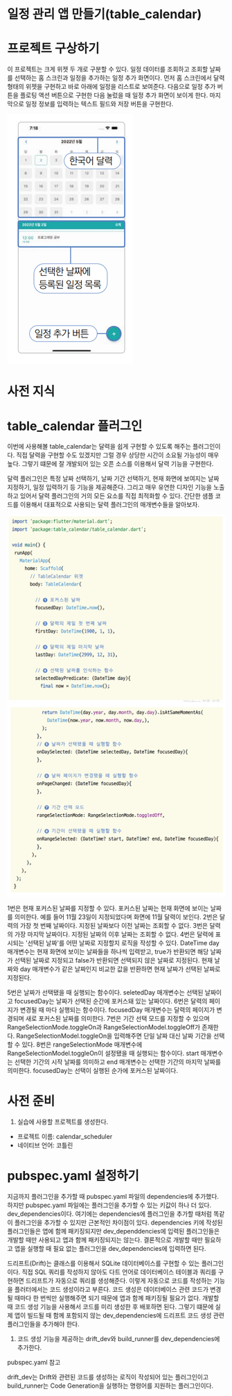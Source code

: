 # **일정 관리 앱 만들기(table_calendar)**  
# **프로젝트 구상하기**  
이 프로젝트는 크게 위젯 두 개로 구분할 수 있다. 일정 데이터를 조회하고 조회할 날짜를 선택하는 홈 스크린과 일정을 추가하는 
일정 추가 화면이다. 먼저 홈 스크린에서 달력 형태의 위젯을 구현하고 바로 아래에 일정을 리스트로 보여준다. 다음으로 
일정 추가 버튼을 플로팅 액션 버튼으로 구현한 다음 눌렀을 때 일정 추가 화면이 보이게 한다. 마지막으로 일정 정보를 입력하는 
텍스트 필드와 저장 버튼을 구현한다.  
  
![img.png](image/img.png)  
  
# **사전 지식**  
# **table_calendar 플러그인**  
이번에 사용해볼 table_calendar는 달력을 쉽게 구현할 수 있도록 해주는 플러그인이다. 직접 달력을 구현할 수도 있겠지만 
그럴 경우 상당한 시간이 소요될 가능성이 매우 높다. 그렇기 떄문에 잘 개발되어 있는 오픈 소스를 이용해서 달력 기능을 구현한다.  
  
달력 플러그인은 특정 날짜 선택하기, 날짜 기간 선택하기, 현재 화면에 보여지는 날짜 지정하기, 일정 입력하기 등 기능을 
제공해준다. 그리고 매우 유연한 디자인 기능을 노출하고 있어서 달력 플러그인의 거의 모든 요소를 직접 최적화할 수 있다. 
간단한 샘플 코드를 이용해서 대표적으로 사용되는 달력 플러그인의 매개변수들을 알아보자.  
  
![img.png](image/img2.png)  
![img.png](image/img3.png)  
  
1번은 현재 포커스된 날짜를 지정할 수 있다. 포커스된 날짜는 현재 화면에 보이는 날짜를 의미한다. 예를 들어 11월 23일이 
지정되었다며 화면에 11월 달력이 보인다. 2번은 달력의 가장 첫 번째 날짜이다. 지정된 날짜보다 이전 날짜는 조회할 수 없다. 
3번은 달력의 가장 마지막 날짜이다. 지정된 날짜의 이후 날짜는 조회할 수 없다. 4번은 달력에 표시되는 '선택된 날짜'를 
어떤 날짜로 지정할지 로직을 작성할 수 있다. DateTime day 매개변수는 현재 화면에 보이는 날짜들을 하나씩 입력받고, 
true가 반환되면 해당 날짜가 선택된 날짜로 지정되고 false가 반환되면 선택되지 않은 날짜로 지정된다. 현재 날짜와 day 
매개변수가 같은 날짜인지 비교한 값을 반환하면 현재 날짜가 선택된 날짜로 지정된다.  
  
5번은 날짜가 선택됐을 때 실행되는 함수이다. seletedDay 매개변수는 선택된 날짜이고 focusedDay는 날짜가 선택된 순간에 
포커스돼 있는 날짜이다. 6번은 달력의 페이지가 변경될 때 마다 실행되는 함수이다. focusedDay 매개변수는 달력의 페이지가 
변경되며 새로 포커스된 날짜를 의미한다. 7번은 기간 선택 모드를 지정할 수 있으며 RangeSelectionMode.toggleOn과 
RangeSelectionModel.toggleOff가 존재한다. RangeSelectionModel.toggleOn을 입력해주면 단일 날짜 대신 날짜 기간을 
선택할 수 있다. 8번은 rangeSelectionMode 매개변수에 RangeSelectionModel.toggleOn이 설정됐을 때 실행되는 함수이다. 
start 매개변수는 선택한 기간의 시작 날짜를 의미하고 end 매개변수는 선택한 기간의 마지막 날짜를 의미한다. focusedDay는 
선택이 실행된 순가에 포커스된 날짜이다.  
  
# **사전 준비**  
1. 실습에 사용할 프로젝트를 생성한다.  
- 프로젝트 이름: calendar_scheduler  
- 네이티브 언어: 코틀린  
  
# **pubspec.yaml 설정하기**  
지금까지 플러그인을 추가할 때 pubspec.yaml 파일의 dependencies에 추가했다. 하지만 pubspec.yaml 파일에는 플러그인을 
추가할 수 있는 키값이 하나 더 있다. dev_dependencies이다. 여기에는 dependencies에 플러그인을 추가할 때처럼 똑같이 
플러그인을 추가할 수 있지만 근본적인 차이점이 있다. dependencies 키에 작성된 플러그인들은 앱에 함께 패키징되지만 
dev_dependdencies에 입력된 플러그인들은 개발할 때만 사용되고 앱과 함께 패키징되지는 않는다. 결론적으로 개발할 때만 
필요하고 앱을 실행할 때 필요 없는 플러그인을 dev_dependencies에 입력하면 된다.  
  
드리프트(Drift)는 클래스를 이용해서 SQLite 데이터베이스를 구현할 수 있는 플러그인이다. 직접 SQL 쿼리를 작성하지 않아도 
다트 언어로 데이터베이스 테이블과 쿼리를 구현하면 드리프트가 자동으로 쿼리를 생성해준다. 이렇게 자동으로 코드를 작성하는 
기능을 플러터에서는 코드 생성이라고 부른다. 코드 생성은 데이터베이스 관련 코드가 변경될 때마다 한 번씩만 실행해주면 되기 
때문에 앱과 함께 패키징될 필요가 없다. 개발할 때 코드 생성 기능을 사용해서 코드를 미리 생성한 후 배포하면 된다. 그렇기 
떄문에 실제 앱이 빌드될 때 함께 포함되지 않는 dev_dependencies에 드리프트 코드 생성 관련 플러그인들을 추가해야 한다.  
  
1. 코드 생성 기능을 제공하는 drift_dev와 build_runner를 dev_dependencies에 추가한다.  
  
pubspec.yaml 참고  
  
drift_dev는 Drift와 관련된 코드를 생성하는 로직이 작성되어 있는 플러그인이고 build_runner는 Code Generation을 
실행하는 명령어를 지원하는 플러그인이다.  
  


